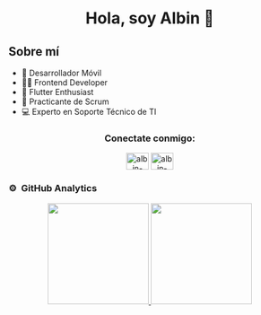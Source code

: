 <div align="center">
<h1 align="center">Hola, soy Albin 👋</h1>
</div>


## Sobre mí
- 📲 Desarrollador Móvil
- 👨‍💻 Frontend Developer
- 🚀 Flutter Enthusiast
- 🔄 Practicante de Scrum
- 💻 Experto en Soporte Técnico de TI

<h3 align="center">Conectate conmigo:</h3>

<p align="center">
<a href="https://www.linkedin.com/in/albin-hinostroza-macavilca/" target="blank"><img align="center" src="https://raw.githubusercontent.com/rahuldkjain/github-profile-readme-generator/master/src/images/icons/Social/linked-in-alt.svg" alt="albin-hinostroza" height="30" width="40" /></a>
<a href="https://www.instagram.com/albinrk/" target="blank"><img align="center" src="https://raw.githubusercontent.com/rahuldkjain/github-profile-readme-generator/master/src/images/icons/Social/instagram.svg" alt="albin-hinostroza" height="30" width="40" /></a>

</p>

### ⚙️ &nbsp;GitHub Analytics

<p align="center">
<a href="https://github.com/ArisGuimera">
  <img height="180em" src="https://github-readme-stats-eight-theta.vercel.app/api?username=albinrk10&show_icons=true&theme=algolia&include_all_commits=true&count_private=true"/>
  <img height="180em" src="https://github-readme-stats-eight-theta.vercel.app/api/top-langs/?username=albinrk10&layout=compact&langs_count=8&theme=algolia"/>
</a>
</p>

<!--
**albinrk10/albinrk10** is a ✨ _special_ ✨ repository because its `README.md` (this file) appears on your GitHub profile.

Here are some ideas to get you started:

- 🔭 I’m currently working on ...
- 🌱 I’m currently learning ...
- 👯 I’m looking to collaborate on ...
- 🤔 I’m looking for help with ...
- 💬 Ask me about ...
- 📫 How to reach me: ...
- 😄 Pronouns: ...
- ⚡ Fun fact: ...
-->
